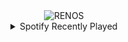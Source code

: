 <div align="center">
<picture>
    <source media="(prefers-color-scheme: dark)" srcset="https://i.ibb.co/BG6Bf2Z/output-gif.gif">
    <source media="(prefers-color-scheme: light)" srcset="https://i.ibb.co/BG6Bf2Z/output-gif.gif">
    <img alt="RENOS" src="https://i.ibb.co/BG6Bf2Z/output-gif.gif">
</picture>
<details>
<summary>Spotify Recently Played</summary>
<img src="https://spotify-recently-played-readme.vercel.app/api?user=31d6d6zerc5ct6kck32na2ozsqf4&unique=1&width=400" alt="Spotify" />
</details>
</div>

<!-- Image deletion URL: https://ibb.co/HCPqKTz/8a41c0b2792e29c57f7480fa24e2fce8 -->